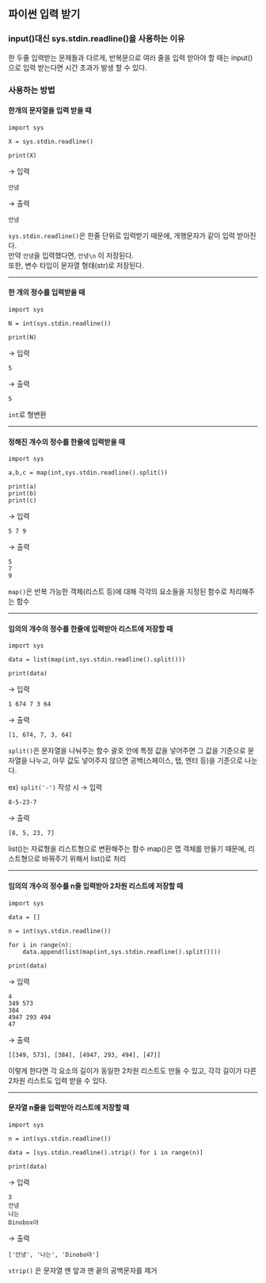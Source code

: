 ## 파이썬 입력 받기



### input()대신 sys.stdin.readline()을 사용하는 이유

한 두줄 입력받는 문제들과 다르게, 반복문으로 여러 줄을 입력 받아야 할 때는 input()으로 입력 받는다면 시간 초과가 발생 할 수 있다. 


### 사용하는 방법


#### 한개의 문자열을 입력 받을 때 
```
import sys

X = sys.stdin.readline()

print(X)
```
→ 입력 <br>
```
안녕
```

→ 출력 <br>
```
안녕

```

```sys.stdin.readline()```은 한줄 단위로 입력받기 때문에, 개행문자가 같이 입력 받아진다. <br>
만약 ```안녕```을 입력했다면, ```안녕\n``` 이 저장된다.  <br>
또한, 변수 타입이 문자열 형태(str)로 저장된다.

---

#### 한 개의 정수를 입력받을 때

```
import sys

N = int(sys.stdin.readline())

print(N)
```

→ 입력 <br>
```
5
```

→ 출력 <br>
```
5

```

```int```로 형변환

---

#### 정해진 개수의 정수를 한줄에 입력받을 때

```
import sys

a,b,c = map(int,sys.stdin.readline().split())

print(a)
print(b)
print(c)
```

→ 입력 <br>
```
5 7 9
```

→ 출력 <br>
```
5
7
9
```

```map()```은 반복 가능한 객체(리스트 등)에 대해 각각의 요소들을 지정된 함수로 처리해주는 함수

---

#### 임의의 개수의 정수를 한줄에 입력받아 리스트에 저장할 때

```
import sys

data = list(map(int,sys.stdin.readline().split()))

print(data)
```

→ 입력 <br>
```
1 674 7 3 64
```

→ 출력 <br>
```
[1, 674, 7, 3, 64]
```

```split()```은 문자열을 나눠주는 함수
괄호 안에 특정 값을 넣어주면 그 값을 기준으로 문자열을 나누고, 아무 값도 넣어주지 않으면 공백(스페이스, 탭, 엔터 등)을 기준으로 나눈다.

ex) ```split('-')``` 작성 시 
→ 입력 <br>
```
8-5-23-7
```

→ 출력 <br>
```
[8, 5, 23, 7]
```

list()는 자료형을 리스트형으로 변환해주는 함수
map()은 맵 객체를 만들기 때문에, 리스트형으로 바꿔주기 위해서 list()로 처리

---

#### 임의의 개수의 정수를 n줄 입력받아 2차원 리스트에 저장할 때

```
import sys

data = []

n = int(sys.stdin.readline())

for i in range(n):
    data.append(list(map(int,sys.stdin.readline().split())))

print(data)
```

→ 입력 <br>
```
4
349 573
384
4947 293 494
47
```

→ 출력 <br>
```
[[349, 573], [384], [4947, 293, 494], [47]]

```

이렇게 한다면 각 요소의 길이가 동일한 2차원 리스트도 만들 수 있고, 각각 길이가 다른 2차원 리스트도 입력 받을 수 있다.

---

#### 문자열 n줄을 입력받아 리스트에 저장할 때

```
import sys

n = int(sys.stdin.readline())

data = [sys.stdin.readline().strip() for i in range(n)]

print(data)
```

→ 입력 <br>
```
3
안녕
나는 
Dinobox야   
```

→ 출력 <br>
```
['안녕', '나는', 'Dinobo야']
```

```strip()``` 은 문자열 맨 앞과 맨 끝의 공백문자를 제거
